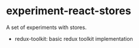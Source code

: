 # experiment-react-stores

A set of experiments with stores.
- redux-toolkit: basic redux toolkit implementation